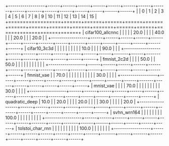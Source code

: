 +------------------+------+------+------+------+------+------+------+-------+------+-------+------+------+------+------+------+------+
|                  | 0    | 1    | 2    | 3    | 4    | 5    | 6    | 7     | 8    | 9     | 10   | 11   | 12   | 13   | 14   | 15   |
+==================+======+======+======+======+======+======+======+=======+======+=======+======+======+======+======+======+======+
| cifar100_allcnnc |      |      |      |      | 20.0 |      |      |       | 40.0 |       |      | 20.0 |      |      | 20.0 |      |
+------------------+------+------+------+------+------+------+------+-------+------+-------+------+------+------+------+------+------+
| cifar10_3c3d     |      |      |      |      |      |      |      |       |      | 10.0  |      |      |      | 90.0 |      |      |
+------------------+------+------+------+------+------+------+------+-------+------+-------+------+------+------+------+------+------+
| fmnist_2c2d      |      |      |      | 50.0 |      | 50.0 |      |       |      |       |      |      |      |      |      |      |
+------------------+------+------+------+------+------+------+------+-------+------+-------+------+------+------+------+------+------+
| fmnist_vae       |      | 70.0 |      |      |      |      |      |       |      |       |      |      | 30.0 |      |      |      |
+------------------+------+------+------+------+------+------+------+-------+------+-------+------+------+------+------+------+------+
| mnist_vae        |      |      |      | 70.0 |      |      |      |       |      |       |      |      | 30.0 |      |      |      |
+------------------+------+------+------+------+------+------+------+-------+------+-------+------+------+------+------+------+------+
| quadratic_deep   | 10.0 |      | 20.0 |      |      |      | 20.0 |       |      |       | 30.0 |      |      |      |      | 20.0 |
+------------------+------+------+------+------+------+------+------+-------+------+-------+------+------+------+------+------+------+
| svhn_wrn164      |      |      |      |      |      |      |      | 100.0 |      |       |      |      |      |      |      |      |
+------------------+------+------+------+------+------+------+------+-------+------+-------+------+------+------+------+------+------+
| tolstoi_char_rnn |      |      |      |      |      |      |      |       |      | 100.0 |      |      |      |      |      |      |
+------------------+------+------+------+------+------+------+------+-------+------+-------+------+------+------+------+------+------+
